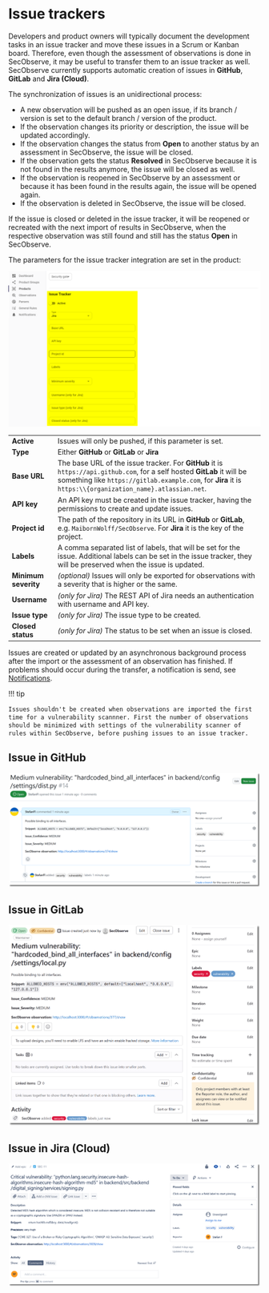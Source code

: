# Issue trackers

Developers and product owners will typically document the development tasks in an issue tracker and move these issues in a Scrum or Kanban board. Therefore, even though the assessment of observations is done in SecObserve, it may be useful to transfer them to an issue tracker as well. SecObserve currently supports automatic creation of issues in **GitHub**, **GitLab** and **Jira (Cloud)**. 

The synchronization of issues is an unidirectional process:

* A new observation will be pushed as an open issue, if its branch / version is set to the default branch / version of the product.
* If the observation changes its priority or description, the issue will be updated accordingly.
* If the observation changes the status from **Open** to another status by an assessment in SecObserve, the issue will be closed.
* If the observation gets the status **Resolved** in SecObserve because it is not found in the results anymore, the issue will be closed as well.
* If the observation is reopened in SecObserve by an assessment or because it has been found in the results again, the issue will be opened again.
* If the observation is deleted in SecObserve, the issue will be closed.

If the issue is closed or deleted in the issue tracker, it will be reopened or recreated with the next import of results in SecObserve, when the respective observation was still found and still has the status **Open** in SecObserve.

The parameters for the issue tracker integration are set in the product:

![Issue tracker integration](../assets/images/screenshot_issue_tracker.png)

|                     |   |
|---------------------|---|
| **Active**          | Issues will only be pushed, if this parameter is set. |
| **Type**            | Either **GitHub** or **GitLab** or **Jira** |
| **Base URL**        | The base URL of the issue tracker. For **GitHub** it is `https://api.github.com`, for a self hosted **GitLab** it will be something like `https://gitlab.example.com`, for **Jira** it is `https:\\{organization_name}.atlassian.net`. |
| **API key**          | An API key must be created in the issue tracker, having the permissions to create and update issues. |
| **Project id**       | The path of the repository in its URL in **GitHub** or **GitLab**, e.g. `MaibornWolff/SecObserve`. For **Jira** it is the key of the project. |
| **Labels**           | A comma separated list of labels, that will be set for the issue. Additional labels can be set in the issue tracker, they will be preserved when the issue is updated. |
| **Minimum severity** | *(optional)* Issues will only be exported for observations with a severity that is higher or the same. |
| **Username**         | *(only for Jira)* The REST API of Jira needs an authentication with username and API key. |
| **Issue type**       | *(only for Jira)* The issue type to be created. |
| **Closed status**    | *(only for Jira)* The status to be set when an issue is closed. |

Issues are created or updated by an asynchronous background process after the import or the assessment of an observation has finished. If problems should occur during the transfer, a notification is send, see [Notifications](./notifications.md).

!!! tip

    Issues shouldn't be created when observations are imported the first time for a vulnerability scannner. First the number of observations should be minimized with settings of the vulnerability scanner of rules within SecObserve, before pushing issues to an issue tracker.

## Issue in GitHub

![GitHub issue](../assets/images/screenshot_issue_tracker_github.png)

## Issue in GitLab

![GitLab issue](../assets/images/screenshot_issue_tracker_gitlab.png)

## Issue in Jira (Cloud)

![Jira issue](../assets/images/screenshot_issue_tracker_jira.png)
